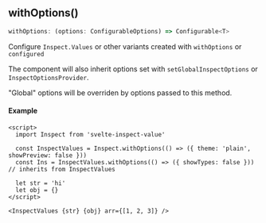 <h2 id="with-options">withOptions()</h2>

```ts
withOptions: (options: ConfigurableOptions) => Configurable<T>
```

Configure `Inspect.Values` or other variants created with `withOptions` or `configured`

The component will also inherit options set with `setGlobalInspectOptions` or `InspectOptionsProvider`.

"Global" options will be overriden by options passed to this method.

#### Example

```svelte
<script>
  import Inspect from 'svelte-inspect-value'

  const InspectValues = Inspect.withOptions(() => ({ theme: 'plain', showPreview: false }))
  const Ins = InspectValues.withOptions(() => ({ showTypes: false })) // inherits from InspectValues

  let str = 'hi'
  let obj = {}
</script>

<InspectValues {str} {obj} arr={[1, 2, 3]} />
```
